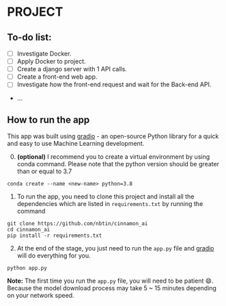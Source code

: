 # PROJECT

## To-do list:

- [ ] Investigate Docker.
- [ ] Apply Docker to project.
- [ ] Create a django server with 1 API calls.
- [ ] Create a front-end web app.
- [ ] Investigate how the front-end request and wait for the Back-end API.
- ...
## How to run the app
 This app was built using [gradio](https://gradio.app/) - an open-source Python library for a quick and easy to use Machine Learning development.

0. **(optional)** I recommend you to create a virtual environment by using conda command. Please note that the python version should be greater than or equal to 3.7

```shell
conda create --name <new-name> python=3.8
```

1. To run the app, you need to clone this project and install all the dependencies which are listed in `requirements.txt` by running the command

```shell
git clone https://github.com/nbtin/cinnamon_ai
cd cinnamon_ai
pip install -r requirements.txt
```

2. At the end of the stage, you just need to run the `app.py` file and [gradio](https://gradio.app/) will do everything for you.

```shell
python app.py
```

**Note:** The first time you run the `app.py` file, you will need to be patient :smile:. Because the model download process may take 5 ~ 15 minutes depending on your network speed.